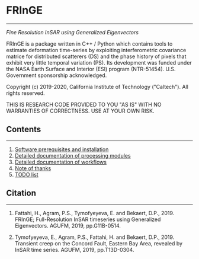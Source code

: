# FRInGE
------

*Fine Resolution InSAR using Generalized Eigenvectors*


FRInGE is a package written in C++ / Python which contains tools to estimate deformation time-series by exploiting interferometric covariance matrice for distributed scatterers (DS)  and the phase history of pixels that exhibit very little temporal variation (PS). Its development was funded under the NASA Earth Surface and Interior (ESI) program (NTR-51454). U.S. Government sponsorship acknowledged.

Copyright (c) 2019-2020, California Institute of Technology ("Caltech"). All rights reserved.

THIS IS RESEARCH CODE PROVIDED TO YOU "AS IS" WITH NO WARRANTIES OF CORRECTNESS. USE AT YOUR OWN RISK.


## Contents
-----

1. [Software prerequisites and installation](./docs/install.md)
2. [Detailed documentation of processing modules](./docs/modules.md)
3. [Detailed documentation of workflows](./docs/workflows.md)
4. [Note of thanks](./docs/opensource.md)
5. [TODO list](./docs/TODO.md)


## Citation
-----

1. Fattahi, H., Agram, P.S., Tymofyeyeva, E. and Bekaert, D.P., 2019. FRInGE; Full-Resolution InSAR timeseries using Generalized Eigenvectors. AGUFM, 2019, pp.G11B-0514.

2. Tymofyeyeva, E., Agram, P.S., Fattahi, H. and Bekaert, D.P., 2019. Transient creep on the Concord Fault, Eastern Bay Area, revealed by InSAR time series. AGUFM, 2019, pp.T13D-0304.
